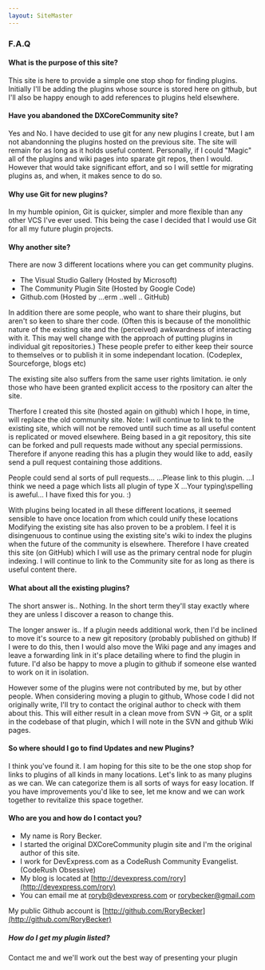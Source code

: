 ```yaml
---
layout: SiteMaster
---
```


### F.A.Q

#### What is the purpose of this site?
This site is here to provide a simple one stop shop for finding plugins.
Initially I'll be adding the plugins whose source is stored here on github, but I'll also be happy enough to add references to plugins held elsewhere.

#### Have you abandoned the DXCoreCommunity site?
Yes and No. I have decided to use git for any new plugins I create, but I am not abandonning the plugins hosted on the previous site.
The site will remain for as long as it holds useful content. Personally, if I could "Magic" all of the plugins and wiki pages into sparate git repos, then I would. 
However that would take significant effort, and so I will settle for migrating plugins as, and when, it makes sence to do so.

#### Why use Git for new plugins?
In my humble opinion, Git is quicker, simpler and more flexible than any other VCS I've ever used. 
This being the case I decided that I would use Git for all my future plugin projects.

#### Why another site?
There are now 3 different locations where you can get community plugins.
* The Visual Studio Gallery (Hosted by Microsoft)
* The Community Plugin Site (Hosted by Google Code)
* Github.com (Hosted by ...erm ..well .. GitHub)
 
In addition there are some people, who want to share their plugins, but aren't so keen to share ther code. 
(Often this is because of the monolithic nature of the existing site and the (perceived) awkwardness of interacting with it. 
This may well change with the approach of putting plugins in individual git repositories.)
These people prefer to either keep their source to themselves or to publish it in some independant location. (Codeplex, Sourceforge, blogs etc)

The existing site also suffers from the same user rights limitation. ie only those who have been granted explicit access to the rpository can alter the site.

Therfore I created this site (hosted again on github) which I hope, in time, will replace the old community site. 
Note: I will continue to link to the existing site, which will not be removed until such time as all useful content is replicated or moved elsewhere.
Being based in a git repository, this site can be forked and pull requests made without any special permissions. 
Therefore if anyone reading this has a plugin they would like to add, easily send a pull request containing those additions.

People could send al sorts of pull requests...
...Please link to this plugin.
...I think we need a page which lists all plugin of type X
...Your typing\spelling is aweful... I have fixed this for you. :)

 
With plugins being located in all these different locations, it seemed sensible to have once location from which could unify these locations
Modifying the existing site has also proven to be a problem. 
I feel it is disingenuous to continue using the existing site's wiki to index the plugins when the future of the community is elsewhere.
Therefore I have created this site (on GitHub) which I will use as the primary central node for plugin indexing. 
I will continue to link to the Community site for as long as there is useful content there.

#### What about all the existing plugins?
The short answer is.. 
Nothing. In the short term they'll stay exactly where they are unless I discover a reason to change this.

The longer answer is.. 
If a plugin needs additional work, then I'd be inclined to move it's source to a new git repository (probably published on github)
If I were to do this, then I would also move the Wiki page and any images and leave a forwarding link in it's place detailing where to find the plugin in future.
I'd also be happy to move a plugin to github if someone else wanted to work on it in isolation.

However some of the plugins were not contributed by me, but by other people. 
When considering moving a plugin to github, Whose code I did not originally write, I'll try to contact the original author to check with them about this.
This will either result in a clean move from SVN -> Git, or a split in the codebase of that plugin, which I will note in the SVN and github Wiki pages.

#### So where should I go to find Updates and new Plugins?
I think you've found it. I am hoping for this site to be the one stop shop for links to plugins of all kinds in many locations.
Let's link to as many plugins as we can. We can categorize them is all sorts of ways for easy location. 
If you have improvements you'd like to see, let me know and we can work together to revitalize this space together.

#### Who are you and how do I contact you?

* My name is Rory Becker. 
* I started the original DXCoreCommunity plugin site and I'm the original author of this site.
* I work for DevExpress.com as a CodeRush Community Evangelist. (CodeRush Obsessive)
* My blog is located at [http://devexpress.com/rory](http://devexpress.com/rory)
* You can email me at [roryb@devexpress.com](mailto:roryb@devexpress.com) or [rorybecker@gmail.com](mailto:rorybecker@gmail.com)

My public Github account is [http://github.com/RoryBecker](http://github.com/RoryBecker)

##### How do I get my plugin listed?
Contact me and we'll work out the best way of presenting your plugin
